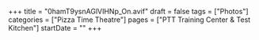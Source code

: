 +++
title = "0hamT9ysnAGlVIHNp_On.avif"
draft = false
tags = ["Photos"]
categories = ["Pizza Time Theatre"]
pages = ["PTT Training Center & Test Kitchen"]
startDate = ""
+++
